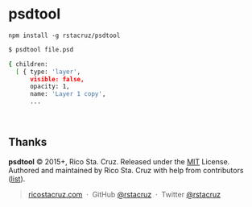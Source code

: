 # psdtool

`npm install -g rstacruz/psdtool`

```sh
$ psdtool file.psd

{ children:
  [ { type: 'layer',
      visible: false,
      opacity: 1,
      name: 'Layer 1 copy',
      ...
```

<br>

## Thanks

**psdtool** © 2015+, Rico Sta. Cruz. Released under the [MIT] License.<br>
Authored and maintained by Rico Sta. Cruz with help from contributors ([list][contributors]).

> [ricostacruz.com](http://ricostacruz.com) &nbsp;&middot;&nbsp;
> GitHub [@rstacruz](https://github.com/rstacruz) &nbsp;&middot;&nbsp;
> Twitter [@rstacruz](https://twitter.com/rstacruz)

[MIT]: http://mit-license.org/
[contributors]: http://github.com/rstacruz/psdtool/contributors
